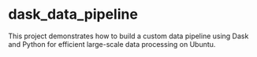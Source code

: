 # dask_data_pipeline
This project demonstrates how to build a custom data pipeline using Dask and Python for efficient large-scale data processing on Ubuntu.
